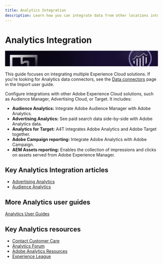 ```yaml
---
title: Analytics Integration
description: Learn how you can integrate data from other locations into Adobe Analytics.
---
```


# Analytics Integration

![Banner](../../assets/doc_banner_integrate.png)

This guide focuses on integrating multiple Experience Cloud solutions. If you're looking for Analytics data connectors, see the [Data connectors](/help/import/data-connectors/getting-started-data-connectors.md) page in the Import user guide.

Configure integrations with other Adobe Experience Cloud solutions, such as Audience Manager, Advertising Cloud, or Target. It includes:

* **Audience Analytics:** Integrate Adobe Audience Manager with Adobe Analytics.
* **Advertising Analytics:** See paid search data side-by-side with Adobe Analytics data.
* **Analytics for Target:** A4T integrates Adobe Analytics and Adobe Target together.
* **Adobe Campaign reporting:** Integrate Adobe Analytics with Adobe Campaign.
* **AEM Assets reporting:** Enables the collection of impressions and clicks on assets served from Adobe Experience Manager.

## Key Analytics Integration articles

* [Advertising Analytics](c-advertising-analytics/overview.md)
* [Audience Analytics](c-audience-analytics/mc-audiences-aam.md)

## More Analytics user guides

[Analytics User Guides](/help/landing/home.md)

## Key Analytics resources

* [Contact Customer Care](https://helpx.adobe.com/contact/enterprise-support.ec.html)
* [Analytics Forum](https://forums.adobe.com/community/experience-cloud/analytics-cloud/analytics)
* [Adobe Analytics Resources](https://forums.adobe.com/message/10660755)
* [Experience League](https://landing.adobe.com/experience-league/)
